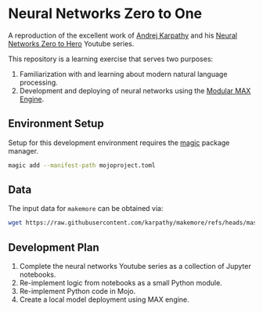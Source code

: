 # Neural Networks Zero to One

A reproduction of the excellent work of [Andrej Karpathy](https://karpathy.ai) and his [Neural Networks Zero to Hero](https://www.youtube.com/playlist?list=PLAqhIrjkxbuWI23v9cThsA9GvCAUhRvKZ) Youtube series.

This repository is a learning exercise that serves two purposes:

1. Familiarization with and learning about modern natural language processing.
2. Development and deploying of neural networks using the [Modular MAX Engine](https://www.modular.com/max).

## Environment Setup

Setup for this development environment requires the [magic](https://docs.modular.com/magic/) package manager.

```bash
magic add --manifest-path mojoproject.toml
```

## Data

The input data for `makemore` can be obtained via:

```bash
wget https://raw.githubusercontent.com/karpathy/makemore/refs/heads/master/names.txt
```

## Development Plan

1. Complete the neural networks Youtube series as a collection of Jupyter notebooks.  
2. Re-implement logic from notebooks as a small Python module.  
3. Re-implement Python code in Mojo.  
4. Create a local model deployment using MAX engine.  
